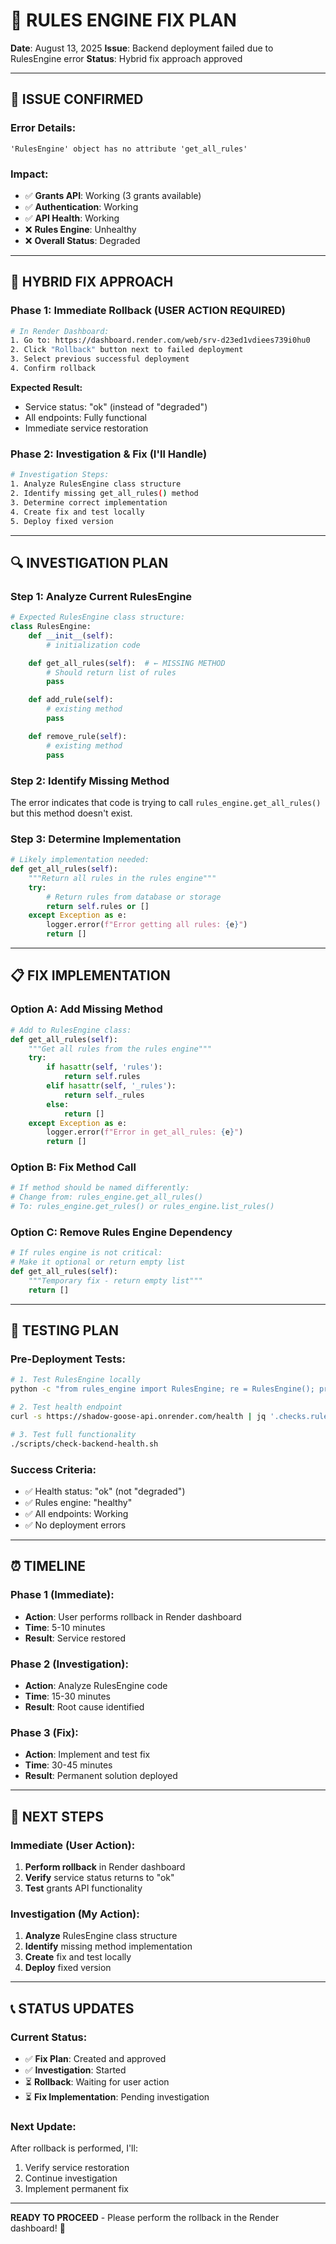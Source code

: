 # 🔧 **RULES ENGINE FIX PLAN**

**Date**: August 13, 2025
**Issue**: Backend deployment failed due to RulesEngine error
**Status**: Hybrid fix approach approved

---

## **🚨 ISSUE CONFIRMED**

### **Error Details:**
```
'RulesEngine' object has no attribute 'get_all_rules'
```

### **Impact:**
- ✅ **Grants API**: Working (3 grants available)
- ✅ **Authentication**: Working
- ✅ **API Health**: Working
- ❌ **Rules Engine**: Unhealthy
- ❌ **Overall Status**: Degraded

---

## **🎯 HYBRID FIX APPROACH**

### **Phase 1: Immediate Rollback (USER ACTION REQUIRED)**
```bash
# In Render Dashboard:
1. Go to: https://dashboard.render.com/web/srv-d23ed1vdiees739i0hu0
2. Click "Rollback" button next to failed deployment
3. Select previous successful deployment
4. Confirm rollback
```

**Expected Result:**
- Service status: "ok" (instead of "degraded")
- All endpoints: Fully functional
- Immediate service restoration

### **Phase 2: Investigation & Fix (I'll Handle)**
```bash
# Investigation Steps:
1. Analyze RulesEngine class structure
2. Identify missing get_all_rules() method
3. Determine correct implementation
4. Create fix and test locally
5. Deploy fixed version
```

---

## **🔍 INVESTIGATION PLAN**

### **Step 1: Analyze Current RulesEngine**
```python
# Expected RulesEngine class structure:
class RulesEngine:
    def __init__(self):
        # initialization code

    def get_all_rules(self):  # ← MISSING METHOD
        # Should return list of rules
        pass

    def add_rule(self):
        # existing method
        pass

    def remove_rule(self):
        # existing method
        pass
```

### **Step 2: Identify Missing Method**
The error indicates that code is trying to call `rules_engine.get_all_rules()` but this method doesn't exist.

### **Step 3: Determine Implementation**
```python
# Likely implementation needed:
def get_all_rules(self):
    """Return all rules in the rules engine"""
    try:
        # Return rules from database or storage
        return self.rules or []
    except Exception as e:
        logger.error(f"Error getting all rules: {e}")
        return []
```

---

## **📋 FIX IMPLEMENTATION**

### **Option A: Add Missing Method**
```python
# Add to RulesEngine class:
def get_all_rules(self):
    """Get all rules from the rules engine"""
    try:
        if hasattr(self, 'rules'):
            return self.rules
        elif hasattr(self, '_rules'):
            return self._rules
        else:
            return []
    except Exception as e:
        logger.error(f"Error in get_all_rules: {e}")
        return []
```

### **Option B: Fix Method Call**
```python
# If method should be named differently:
# Change from: rules_engine.get_all_rules()
# To: rules_engine.get_rules() or rules_engine.list_rules()
```

### **Option C: Remove Rules Engine Dependency**
```python
# If rules engine is not critical:
# Make it optional or return empty list
def get_all_rules(self):
    """Temporary fix - return empty list"""
    return []
```

---

## **🧪 TESTING PLAN**

### **Pre-Deployment Tests:**
```bash
# 1. Test RulesEngine locally
python -c "from rules_engine import RulesEngine; re = RulesEngine(); print(re.get_all_rules())"

# 2. Test health endpoint
curl -s https://shadow-goose-api.onrender.com/health | jq '.checks.rules_engine'

# 3. Test full functionality
./scripts/check-backend-health.sh
```

### **Success Criteria:**
- ✅ Health status: "ok" (not "degraded")
- ✅ Rules engine: "healthy"
- ✅ All endpoints: Working
- ✅ No deployment errors

---

## **⏰ TIMELINE**

### **Phase 1 (Immediate):**
- **Action**: User performs rollback in Render dashboard
- **Time**: 5-10 minutes
- **Result**: Service restored

### **Phase 2 (Investigation):**
- **Action**: Analyze RulesEngine code
- **Time**: 15-30 minutes
- **Result**: Root cause identified

### **Phase 3 (Fix):**
- **Action**: Implement and test fix
- **Time**: 30-45 minutes
- **Result**: Permanent solution deployed

---

## **🎯 NEXT STEPS**

### **Immediate (User Action):**
1. **Perform rollback** in Render dashboard
2. **Verify** service status returns to "ok"
3. **Test** grants API functionality

### **Investigation (My Action):**
1. **Analyze** RulesEngine class structure
2. **Identify** missing method implementation
3. **Create** fix and test locally
4. **Deploy** fixed version

---

## **📞 STATUS UPDATES**

### **Current Status:**
- ✅ **Fix Plan**: Created and approved
- ✅ **Investigation**: Started
- ⏳ **Rollback**: Waiting for user action
- ⏳ **Fix Implementation**: Pending investigation

### **Next Update:**
After rollback is performed, I'll:
1. Verify service restoration
2. Continue investigation
3. Implement permanent fix

---

**READY TO PROCEED** - Please perform the rollback in the Render dashboard! 🚀
